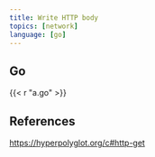 ```yaml
---
title: Write HTTP body
topics: [network]
language: [go]
---
```


## Go

{{< r "a.go" >}}

## References

<https://hyperpolyglot.org/c#http-get>
